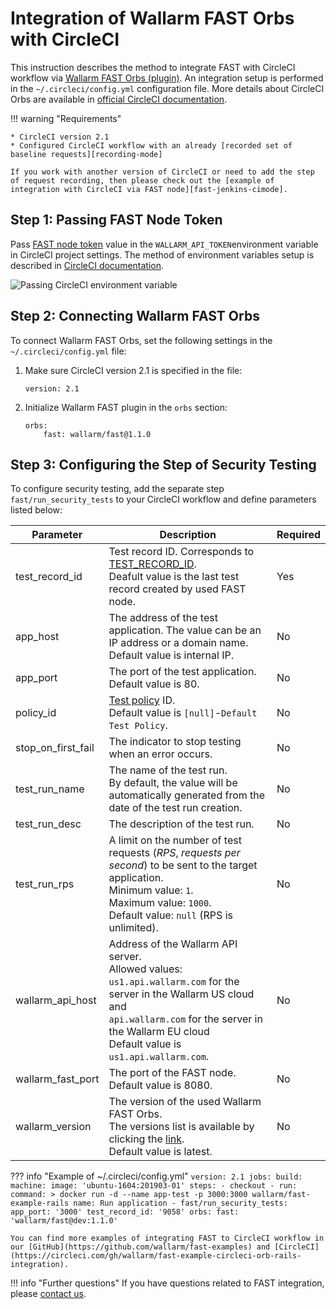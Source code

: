 [fast-jenkins-cimode]:          ./examples/jenkins-cimode.md
[fast-ci-mode-test]:            ../ci-mode-testing.md#environment-variables-in-recording-mode
[recording-mode]:               ci-mode-recording.md
[fast-node-token]:              ../operations/create-node.md
[circleci-set-env-var]:         https://circleci.com/docs/2.0/env-vars/#setting-an-environment-variable-in-a-project
[circleci-example-env-var]:     ../../images/fast/poc/common/examples/circleci-cimode/circleci-env-var-example.png
[circleci-fast-plugin]:         https://circleci.com/orbs/registry/orb/wallarm/fast
[circleci-using-orbs]:          https://circleci.com/docs/2.0/using-orbs/
[mail-to-us]:                   mailto:support@wallarm.com

# Integration of Wallarm FAST Orbs with CircleCI

This instruction describes the method to integrate FAST with CircleCI workflow via [Wallarm FAST Orbs (plugin)][circleci-fast-plugin]. An integration setup is performed in the `~/.circleci/config.yml` configuration file. More details about CircleCI Orbs are available in [official CircleCI documentation][circleci-using-orbs].

!!! warning "Requirements"

    * CircleCI version 2.1
    * Configured CircleCI workflow with an already [recorded set of baseline requests][recording-mode]
    
    If you work with another version of CircleCI or need to add the step of request recording, then please check out the [example of integration with CircleCI via FAST node][fast-jenkins-cimode].

## Step 1: Passing FAST Node Token

Pass [FAST node token][fast-node-token] value in the `WALLARM_API_TOKEN`environment variable in CircleCI project settings. The method of environment variables setup is described in [CircleCI documentation][circleci-set-env-var].

![Passing CircleCI environment variable][circleci-example-env-var]

## Step 2: Connecting Wallarm FAST Orbs

To connect Wallarm FAST Orbs, set the following settings in the `~/.circleci/config.yml` file:

1. Make sure CircleCI version 2.1 is specified in the file:

    ```
    version: 2.1
    ```
2. Initialize Wallarm FAST plugin in the `orbs` section:

    ```
    orbs:
        fast: wallarm/fast@1.1.0
    ```

## Step 3: Configuring the Step of Security Testing

To configure security testing, add the separate step `fast/run_security_tests` to your CircleCI workflow and define parameters listed below:

| Parameter | Description | Required |
| ---------| ---------|--------------- |
| test_record_id| Test record ID. Corresponds to [TEST_RECORD_ID](ci-mode-testing.md#environment-variables-in-testing-mode).<br>Deafult value is the last test record created by used FAST node. | Yes|
| app_host | The address of the test application. The value can be an IP address or a domain name.<br>Default value is internal IP. | No |
| app_port | The port of the test application.<br>Default value is 80. | No |
| policy_id | [Test policy](../operations/test-policy/overview.md) ID.<br>Default value is `[null]`-`Default Test Policy`. | No |
| stop_on_first_fail | The indicator to stop testing when an error occurs. | No |
| test_run_name | The name of the test run.<br>By default, the value will be automatically generated from the date of the test run creation. | No |
| test_run_desc | The description of the test run. | No |
| test_run_rps | A limit on the number of test requests (*RPS*, *requests per second*) to be sent to the target application.<br>Minimum value: `1`.<br>Maximum value: `1000`.<br>Default value: `null` (RPS is unlimited). | No |
| wallarm_api_host | Address of the Wallarm API server. <br>Allowed values: <br>`us1.api.wallarm.com` for the server in the Wallarm US cloud and <br>`api.wallarm.com` for the server in the Wallarm EU cloud<br>Default value is `us1.api.wallarm.com`. | No|
| wallarm_fast_port | The port of the FAST node.<br>Default value is 8080. | No |
| wallarm_version | The version of the used Wallarm FAST Orbs.<br>The versions list is available by clicking the [link][circleci-fast-plugin].<br>Default value is latest.| No|

??? info "Example of ~/.circleci/config.yml"
    ```
    version: 2.1
    jobs:
      build:
        machine:
          image: 'ubuntu-1604:201903-01'
        steps:
          - checkout
          - run:
              command: >
                docker run -d --name app-test -p 3000:3000
                wallarm/fast-example-rails
              name: Run application
          - fast/run_security_tests:
              app_port: '3000'
              test_record_id: '9058'
    orbs:
      fast: 'wallarm/fast@dev:1.1.0'
    ```

    You can find more examples of integrating FAST to CircleCI workflow in our [GitHub](https://github.com/wallarm/fast-examples) and [CircleCI](https://circleci.com/gh/wallarm/fast-example-circleci-orb-rails-integration).

!!! info "Further questions"
    If you have questions related to FAST integration, please [contact us][mail-to-us].